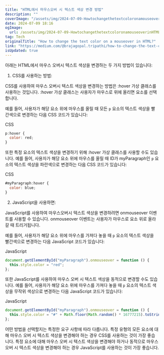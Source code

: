 ```yaml
---
title: "HTML에서 마우스오버 시 텍스트 색상 변경 방법"
description: ""
coverImage: "/assets/img/2024-07-09-HowtochangethetextcoloronamouseoverinHTML_0.png"
date: 2024-07-09 18:16
ogImage: 
  url: /assets/img/2024-07-09-HowtochangethetextcoloronamouseoverinHTML_0.png
tag: Tech
originalTitle: "How to change the text color on a mouseover in HTML?"
link: "https://medium.com/@brajagopal.tripathi/how-to-change-the-text-color-on-a-mouseover-in-html-697f4d4210fa"
isUpdated: true
---
```




아래는 HTML에서 마우스 오버시 텍스트 색상을 변경하는 두 가지 방법이 있습니다:

1. CSS를 사용하는 방법:

CSS를 사용하여 마우스 오버시 텍스트 색상을 변경하는 방법은 :hover 가상 클래스를 사용하는 것입니다. :hover 가상 클래스는 사용자가 마우스로 위에 올리면 요소를 선택합니다.

<div class="content-ad"></div>

예를 들어, 사용자가 해당 요소 위에 마우스를 올릴 때 모든 `p` 요소의 텍스트 색상을 빨간색으로 변경하는 다음 CSS 코드가 있습니다:

CSS

```js
p:hover {
  color: red;
}
```

또한 특정 요소의 텍스트 색상을 변경하기 위해 :hover 가상 클래스를 사용할 수도 있습니다. 예를 들어, 사용자가 해당 요소 위에 마우스를 올릴 때 ID가 myParagraph인 `p` 요소의 텍스트 색상을 파란색으로 변경하는 다음 CSS 코드가 있습니다:

<div class="content-ad"></div>

CSS

```js
#myParagraph:hover {
  color: blue;
}
```

2. JavaScript을 사용하면:

JavaScript를 사용하여 마우스오버시 텍스트 색상을 변경하려면 onmouseover 이벤트를 사용할 수 있습니다. onmouseover 이벤트는 사용자가 마우스로 요소 위로 올라갈 때 트리거됩니다.

<div class="content-ad"></div>

예를 들어, 사용자가 해당 요소 위에 마우스를 가져다 놓을 때 `p` 요소의 텍스트 색상을 빨간색으로 변경하는 다음 JavaScript 코드가 있습니다:

JavaScript

```js
document.getElementById("myParagraph").onmouseover = function () {
  this.style.color = "red";
};
```

또한 JavaScript를 사용하여 마우스 오버 시 텍스트 색상을 동적으로 변경할 수도 있습니다. 예를 들어, 사용자가 해당 요소 위에 마우스를 가져다 놓을 때 `p` 요소의 텍스트 색상을 무작위 색상으로 변경하는 다음 JavaScript 코드가 있습니다:

<div class="content-ad"></div>

JavaScript

```js
document.getElementById("myParagraph").onmouseover = function () {
  this.style.color = "#" + Math.floor(Math.random() * 16777215).toString(16);
};
```

어떤 방법을 선택할지는 특정한 요구 사항에 따라 다릅니다. 특정 유형의 모든 요소에 대해 마우스 오버 시 텍스트 색상을 변경해야 하는 경우 CSS를 사용하는 것이 가장 좋습니다. 특정 요소에 대해 마우스 오버 시 텍스트 색상을 변경해야 하거나 동적으로 마우스 오버 시 텍스트 색상을 변경해야 하는 경우 JavaScript를 사용하는 것이 가장 좋습니다.
